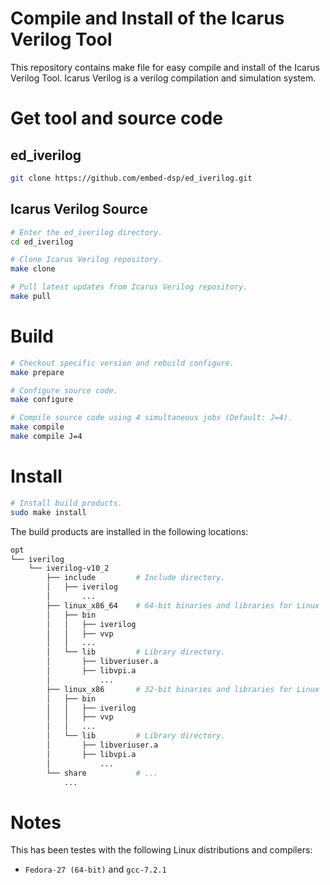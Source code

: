 
Compile and Install of the Icarus Verilog Tool
==============================================

This repository contains make file for easy compile and install of the Icarus Verilog Tool.
Icarus Verilog is a verilog compilation and simulation system.

Get tool and source code
========================

## ed_iverilog
```bash
git clone https://github.com/embed-dsp/ed_iverilog.git
```

## Icarus Verilog Source
```bash
# Enter the ed_iverilog directory.
cd ed_iverilog

# Clone Icarus Verilog repository.
make clone

# Pull latest updates from Icarus Verilog repository.
make pull
```

Build
=====
```bash
# Checkout specific version and rebuild configure.
make prepare

# Configure source code.
make configure

# Compile source code using 4 simultaneous jobs (Default: J=4).
make compile
make compile J=4
```

Install
=======
```bash
# Install build products.
sudo make install
```

The build products are installed in the following locations:
```bash
opt
└── iverilog
    └── iverilog-v10_2
        ├── include         # Include directory.
        │   ├── iverilog
        │       ...
        ├── linux_x86_64    # 64-bit binaries and libraries for Linux
        │   ├── bin
        │   │   ├── iverilog
        │   │   ├── vvp
        │   │   ...
        │   └── lib         # Library directory.
        │       ├── libveriuser.a
        │       ├── libvpi.a
        │           ...
        ├── linux_x86       # 32-bit binaries and libraries for Linux
        │   ├── bin
        │   │   ├── iverilog
        │   │   ├── vvp
        │   │   ...
        │   └── lib         # Library directory.
        │       ├── libveriuser.a
        │       ├── libvpi.a
        │           ...
        └── share           # ...
            ...
```

Notes
=====

This has been testes with the following Linux distributions and compilers:
* `Fedora-27 (64-bit)` and `gcc-7.2.1`
